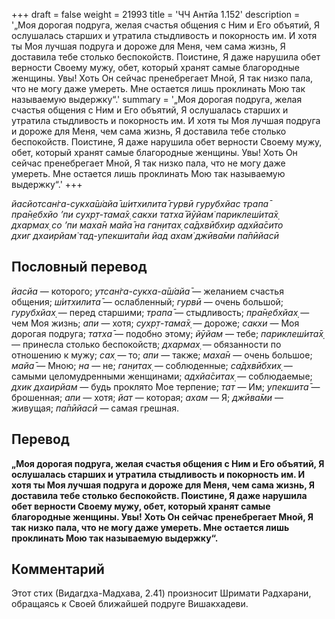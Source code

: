 +++
draft = false
weight = 21993
title = 'ЧЧ Антйа 1.152'
description = '„Моя дорогая подруга, желая счастья общения с Ним и Его объятий, Я ослушалась старших и утратила стыдливость и покорность им. И хотя ты Моя лучшая подруга и дороже для Меня, чем сама жизнь, Я доставила тебе столько беспокойств. Поистине, Я даже нарушила обет верности Своему мужу, обет, который хранят самые благородные женщины. Увы! Хоть Он сейчас пренебрегает Мной, Я так низко пала, что не могу даже умереть. Мне остается лишь проклинать Мою так называемую выдержку“.'
summary = '„Моя дорогая подруга, желая счастья общения с Ним и Его объятий, Я ослушалась старших и утратила стыдливость и покорность им. И хотя ты Моя лучшая подруга и дороже для Меня, чем сама жизнь, Я доставила тебе столько беспокойств. Поистине, Я даже нарушила обет верности Своему мужу, обет, который хранят самые благородные женщины. Увы! Хоть Он сейчас пренебрегает Мной, Я так низко пала, что не могу даже умереть. Мне остается лишь проклинать Мою так называемую выдержку“.'
+++

_йасйотсан̇га-сукха̄ш́айа̄ ш́итхилита̄ гурвӣ гурубхйас трапа̄  
пра̄н̣ебхйо ’пи сухр̣т-тама̄х̣ сакхи татха̄ йӯйам̇ париклеш́ита̄х̣  
дхармах̣ со ’пи маха̄н майа̄ на ган̣итах̣ са̄дхвӣбхир адхйа̄сито  
дхиг дхаирйам̇ тад-упекшита̄пи йад ахам̇ джӣва̄ми па̄пӣйасӣ_

## Пословный перевод

_йасйа_ — которого; _утсан̇га_\-_сукха_\-_а̄ш́айа̄_ — желанием счастья общения; _ш́итхилита̄_ — ослабленный; _гурвӣ_ — очень большой; _гурубхйах̣_ — перед старшими; _трапа̄_ — стыдливость; _пра̄н̣ебхйах̣_ — чем Моя жизнь; _апи_ — хотя; _сухр̣т_\-_тама̄х̣_ — дороже; _сакхи_ — Моя дорогая подруга; _татха̄_ — подобно этому; _йӯйам_ — тебе; _париклеш́ита̄х̣_ — принесла столько беспокойств; _дхармах̣_ — обязанности по отношению к мужу; _сах̣_ — то; _апи_ — также; _маха̄н_ — очень большое; _майа̄_ — Мною; _на_ — не; _ган̣итах̣_ — соблюденные; _са̄дхвӣбхих̣_ — самыми целомудренными женщинами; _адхйа̄ситах̣_ — соблюдаемые; _дхик_ _дхаирйам_ — будь проклято Мое терпение; _тат_ — Им; _упекшита̄_ — брошенная; _апи_ — хотя; _йат_ — которая; _ахам_ — Я; _джӣва̄ми_ — живущая; _па̄пӣйасӣ_ — самая грешная.

## Перевод

**„Моя дорогая подруга, желая счастья общения с Ним и Его объятий, Я ослушалась старших и утратила стыдливость и покорность им. И хотя ты Моя лучшая подруга и дороже для Меня, чем сама жизнь, Я доставила тебе столько беспокойств. Поистине, Я даже нарушила обет верности Своему мужу, обет, который хранят самые благородные женщины. Увы! Хоть Он сейчас пренебрегает Мной, Я так низко пала, что не могу даже умереть. Мне остается лишь проклинать Мою так называемую выдержку“.**

## Комментарий

Этот стих (Видагдха-Мадхава, 2.41) произносит Шримати Радхарани, обращаясь к Своей ближайшей подруге Вишакхадеви.
